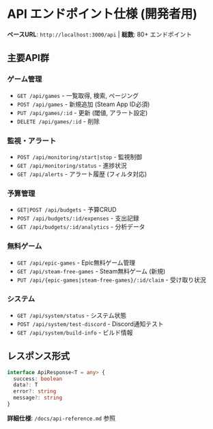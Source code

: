 # API エンドポイント仕様 (開発者用)

**ベースURL**: `http://localhost:3000/api` | **総数**: 80+ エンドポイント

## 主要API群

### ゲーム管理
- `GET /api/games` - 一覧取得, 検索, ページング
- `POST /api/games` - 新規追加 (Steam App ID必須)
- `PUT /api/games/:id` - 更新 (閾値, アラート設定)
- `DELETE /api/games/:id` - 削除

### 監視・アラート
- `POST /api/monitoring/start|stop` - 監視制御
- `GET /api/monitoring/status` - 進捗状況
- `GET /api/alerts` - アラート履歴 (フィルタ対応)

### 予算管理
- `GET|POST /api/budgets` - 予算CRUD
- `POST /api/budgets/:id/expenses` - 支出記録
- `GET /api/budgets/:id/analytics` - 分析データ

### 無料ゲーム
- `GET /api/epic-games` - Epic無料ゲーム管理
- `GET /api/steam-free-games` - Steam無料ゲーム (新規)
- `PUT /api/{epic-games|steam-free-games}/:id/claim` - 受け取り状況

### システム
- `GET /api/system/status` - システム状態
- `POST /api/system/test-discord` - Discord通知テスト
- `GET /api/system/build-info` - ビルド情報

## レスポンス形式
```typescript
interface ApiResponse<T = any> {
  success: boolean
  data?: T
  error?: string
  message?: string
}
```

**詳細仕様**: `/docs/api-reference.md` 参照